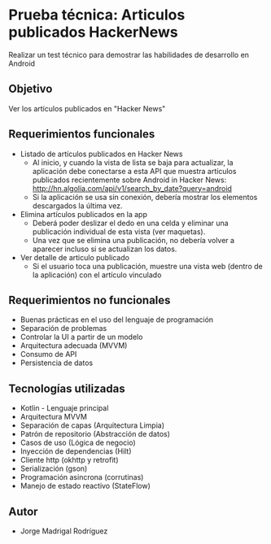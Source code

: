 # Prueba técnica: Articulos publicados HackerNews

Realizar un test técnico para demostrar las habilidades de desarrollo en Android

## Objetivo
Ver los artículos publicados en "Hacker News"

## Requerimientos funcionales

- Listado de artículos publicados en Hacker News
  - Al inicio, y cuando la vista de lista se baja para actualizar, la aplicación debe
    conectarse a esta API que muestra artículos publicados recientemente sobre
    Android in Hacker News:
    http://hn.algolia.com/api/v1/search_by_date?query=android 
  - Si la aplicación se usa sin conexión, debería mostrar los elementos
    descargados la última vez.
- Elimina artículos publicados en la app
  -  Deberá poder deslizar el dedo en una celda y eliminar una publicación
     individual de esta vista (ver maquetas). 
  - Una vez que se elimina una publicación, no debería volver a aparecer incluso
     si se actualizan los datos.
- Ver detalle de articulo publicado
  - Si el usuario toca una publicación, muestre una vista web (dentro de la
    aplicación) con el artículo vinculado

## Requerimientos no funcionales

- Buenas prácticas en el uso del lenguaje de programación
- Separación de problemas
- Controlar la UI a partir de un modelo
- Arquitectura adecuada (MVVM)
- Consumo de API
- Persistencia de datos

## Tecnologías utilizadas

- Kotlin - Lenguaje principal
- Arquitectura MVVM
- Separación de capas (Arquitectura Limpia) 
- Patrón de repositorio (Abstracción de datos)
- Casos de uso (Lógica de negocio)
- Inyección de dependencias (Hilt)
- Cliente http (okhttp y retrofit)
- Serialización (gson)
- Programación asincrona (corrutinas)
- Manejo de estado reactivo (StateFlow)

## Autor
- Jorge Madrigal Rodríguez